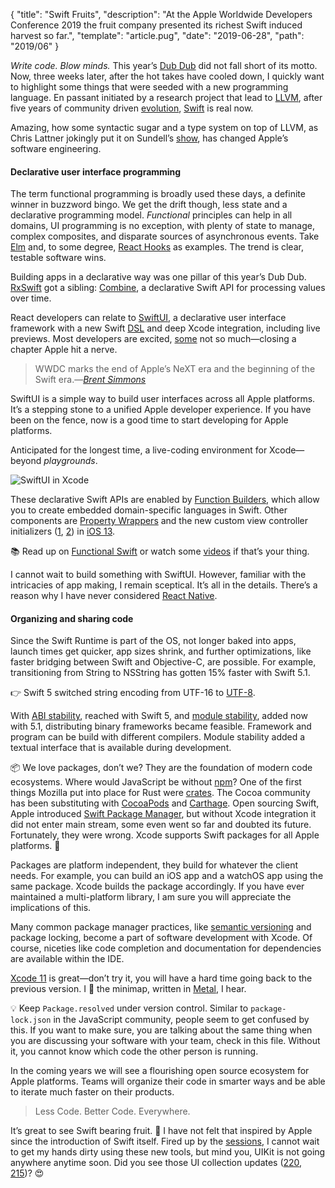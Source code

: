 {
  "title": "Swift Fruits",
  "description": "At the Apple Worldwide Developers Conference 2019 the fruit company presented its richest Swift induced harvest so far.",
  "template": "article.pug",
  "date": "2019-06-28",
  "path": "2019/06"
}

*Write code. Blow minds.* This year’s [Dub Dub](https://developer.apple.com/wwdc19/) did not fall short of its motto. Now, three weeks later, after the hot takes have cooled down, I quickly want to highlight some things that were seeded with a new programming language. En passant initiated by a research project that lead to [LLVM](https://llvm.org), after five years of community driven [evolution](https://apple.github.io/swift-evolution/), [Swift](https://swift.org) is real now.

Amazing, how some syntactic sugar and a type system on top of LLVM, as Chris Lattner jokingly put it on Sundell’s [show](https://www.swiftbysundell.com/podcast/50), has changed Apple’s software engineering.

#### Declarative user interface programming

The term functional programming is broadly used these days, a definite winner in buzzword bingo. We get the drift though, less state and a declarative programming model. *Functional* principles can help in all domains, UI programming is no exception, with plenty of state to manage, complex composites, and disparate sources of asynchronous events. Take [Elm](https://elm-lang.org) and, to some degree, [React Hooks](https://reactjs.org/docs/hooks-intro.html) as examples. The trend is clear, testable software wins.

Building apps in a declarative way was one pillar of this year’s Dub Dub. [RxSwift](https://github.com/ReactiveX/RxSwift) got a sibling: [Combine](https://developer.apple.com/documentation/combine), a declarative Swift API for processing values over time.

React developers can relate to [SwiftUI](https://developer.apple.com/xcode/swiftui/), a declarative user interface framework with a new Swift [DSL](https://forums.swift.org/t/important-evolution-discussion-of-the-new-dsl-feature-behind-swiftui/25168) and deep Xcode integration, including live previews. Most developers are excited, [some](https://twitter.com/monkeydom/status/1144172782344986624) not so much—closing a chapter Apple hit a nerve.

> WWDC marks the end of Apple’s NeXT era and the beginning of the Swift era.—*[Brent Simmons](https://inessential.com/2019/06/07/the_next_era_ends_the_swift_era_begins)*

SwiftUI is a simple way to build user interfaces across all Apple platforms. It’s a stepping stone to a unified Apple developer experience. If you have been on the fence, now is a good time to start developing for Apple platforms.

Anticipated for the longest time, a live-coding environment for Xcode—beyond *playgrounds*.

![SwiftUI in Xcode](/img/wwdc19/swiftui@1x.jpg "Xcode 11")

These declarative Swift APIs are enabled by [Function Builders](https://github.com/apple/swift-evolution/blob/9992cf3c11c2d5e0ea20bee98657d93902d5b174/proposals/XXXX-function-builders.md), which allow you to create embedded domain-specific languages in Swift. Other components are [Property Wrappers](https://github.com/DougGregor/swift-evolution/blob/property-wrappers/proposals/0258-property-wrappers.md) and the new custom view controller initializers ([1](https://developer.apple.com/documentation/uikit/uistoryboard/3213989-instantiateviewcontroller), [2](https://developer.apple.com/documentation/uikit/uistoryboard/3213989-instantiateviewcontroller)) in [iOS 13](https://developer.apple.com/documentation/ios_ipados_release_notes/ios_ipados_13_beta_2_release_notes).

📚 Read up on [Functional Swift](https://t.co/NkYwU3LE42) or watch some [videos](https://www.pointfree.co) if that’s your thing.

I cannot wait to build something with SwiftUI. However, familiar with the intricacies of app making, I remain sceptical. It’s all in the details. There’s a reason why I have never considered [React Native](https://facebook.github.io/react-native/).

#### Organizing and sharing code

Since the Swift Runtime is part of the OS, not longer baked into apps, launch times get quicker, app sizes shrink, and further optimizations, like faster bridging between Swift and Objective-C, are possible. For example, transitioning from String to NSString has gotten 15% faster with Swift 5.1.

👉 Swift 5 switched string encoding from UTF-16 to [UTF-8](https://swift.org/blog/utf8-string/).

With [ABI stability](https://swift.org/blog/abi-stability-and-more/), reached with Swift 5, and [module stability](https://forums.swift.org/t/plan-for-module-stability/14551), added now with 5.1, distributing binary frameworks became feasible. Framework and program can be build with different compilers. Module stability added a textual interface that is available during development.

📦 We love packages, don’t we? They are the foundation of modern code ecosystems. Where would JavaScript be without [npm](https://www.npmjs.com)? One of the first things Mozilla put into place for Rust were [crates](https://crates.io). The Cocoa community has been substituting with [CocoaPods](https://cocoapods.org) and [Carthage](https://github.com/Carthage/Carthage). Open sourcing Swift, Apple introduced [Swift Package Manager](https://github.com/apple/swift-package-manager), but without Xcode integration it did not enter main stream, some even went so far and doubted its future. Fortunately, they were wrong. Xcode supports Swift packages for all Apple platforms. 🍾

Packages are platform independent, they build for whatever the client needs. For example, you can build an iOS app and a watchOS app using the same package. Xcode builds the package accordingly. If you have ever maintained a multi-platform library, I am sure you will appreciate the implications of this.

Many common package manager practices, like [semantic versioning](https://semver.org) and package locking, become a part of software development with Xcode. Of course, niceties like code completion and documentation for dependencies are available within the IDE.

[Xcode 11](https://developer.apple.com/xcode/whats-new/) is great—don’t try it, you will have a hard time going back to the previous version. I 💜 the minimap, written in [Metal](https://developer.apple.com/metal/), I hear.

💡 Keep `Package.resolved` under version control. Similar to `package-lock.json` in the JavaScript community, people seem to get confused by this. If you want to make sure, you are talking about the same thing when you are discussing your software with your team, check in this file. Without it, you cannot know which code the other person is running.

In the coming years we will see a flourishing open source ecosystem for Apple platforms. Teams will organize their code in smarter ways and be able to iterate much faster on their products.

> Less Code. Better Code. Everywhere.

It’s great to see Swift bearing fruit. 🍒 I have not felt that inspired by Apple since the introduction of Swift itself. Fired up by the [sessions](https://developer.apple.com/videos/wwdc2019/), I cannot wait to get my hands dirty using these new tools, but mind you, UIKit is not going anywhere anytime soon. Did you see those UI collection updates ([220](https://developer.apple.com/videos/play/wwdc2019/220/), [215](https://developer.apple.com/videos/play/wwdc2019/215))? 😍
